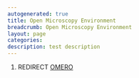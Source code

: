 ```yaml
---
autogenerated: true
title: Open Microscopy Environment
breadcrumb: Open Microscopy Environment
layout: page
categories: 
description: test description
---
```


1.  REDIRECT [OMERO](OMERO )
